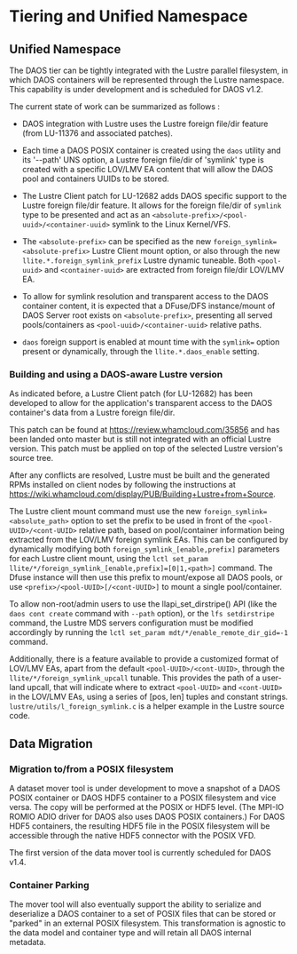 # Tiering and Unified Namespace

## Unified Namespace

The DAOS tier can be tightly integrated with the Lustre parallel filesystem,
in which DAOS containers will be represented through the Lustre namespace.
This capability is under development and is scheduled for DAOS v1.2.

The current state of work can be summarized as follows :

-   DAOS integration with Lustre uses the Lustre foreign file/dir feature
    (from LU-11376 and associated patches).

-   Each time a DAOS POSIX container is created using the `daos` utility and its
    '--path' UNS option, a Lustre foreign file/dir of 'symlink' type is
    created with a specific LOV/LMV EA content that will allow the
    DAOS pool and containers UUIDs to be stored.

-   The Lustre Client patch for LU-12682 adds DAOS specific support to the Lustre
    foreign file/dir feature. It allows for the foreign file/dir of `symlink` type
    to be presented and act as an `<absolute-prefix>/<pool-uuid>/<container-uuid>`
    symlink to the Linux Kernel/VFS.

-   The `<absolute-prefix>` can be specified as the new `foreign_symlink=<absolute-prefix>`
    Lustre Client mount option, or also through the new `llite.*.foreign_symlink_prefix`
    Lustre dynamic tuneable. Both `<pool-uuid>` and `<container-uuid>` are
    extracted from foreign file/dir LOV/LMV EA.

-   To allow for symlink resolution and transparent access to the DAOS
    container content, it is expected that a DFuse/DFS instance/mount of
    DAOS Server root exists on `<absolute-prefix>`, presenting all served
    pools/containers as `<pool-uuid>/<container-uuid>` relative paths.

-   `daos` foreign support is enabled at mount time with the `symlink=` option
    present or dynamically, through the `llite.*.daos_enable` setting.

### Building and using a DAOS-aware Lustre version

As indicated before, a Lustre Client patch (for LU-12682) has been developed
    to allow for the application's transparent access to the DAOS container's data
    from a Lustre foreign file/dir.

This patch can be found at https://review.whamcloud.com/35856 and has
    been landed onto master but is still not integrated with an official
    Lustre version. This patch must be applied on top of the selected Lustre
    version's source tree.

After any conflicts are resolved, Lustre must be built and
    the generated RPMs installed on client nodes by following the instructions at
    https://wiki.whamcloud.com/display/PUB/Building+Lustre+from+Source.

The Lustre client mount command must use the new
    `foreign_symlink=<absolute_path>` option to set the prefix to be used in
    front of the `<pool-UUID>/<cont-UUID>` relative path, based on pool/container
    information being extracted from the LOV/LMV foreign symlink EAs. This can
    be configured by dynamically modifying both `foreign_symlink_[enable,prefix]`
    parameters for each Lustre client mount, using the
    `lctl set_param llite/*/foreign_symlink_[enable,prefix]=[0|1,<path>]` command.
    The Dfuse instance will then use this prefix to mount/expose all
    DAOS pools, or use `<prefix>/<pool-UUID>[/<cont-UUID>]` to mount a
    single pool/container.

To allow non-root/admin users to use the llapi_set_dirstripe()
    API (like the `daos cont create` command with `--path` option), or the
    `lfs setdirstripe` command, the Lustre MDS servers configuration must
    be modified accordingly by running the
    `lctl set_param mdt/*/enable_remote_dir_gid=-1` command.

 Additionally, there is a feature available to provide a customized format
    of LOV/LMV EAs, apart from the default `<pool-UUID>/<cont-UUID>`, through the
    `llite/*/foreign_symlink_upcall` tunable. This provides the path
    of a user-land upcall, that will indicate  where to extract
    `<pool-UUID>` and `<cont-UUID>` in the LOV/LMV EAs, using a series of [pos, len]
    tuples and constant strings. `lustre/utils/l_foreign_symlink.c` is a helper
    example in the Lustre source code.

## Data Migration

### Migration to/from a POSIX filesystem

A dataset mover tool is under development to move a snapshot of a DAOS POSIX
container or DAOS HDF5 container to a POSIX filesystem and vice versa. 
The copy will be performed at the POSIX or HDF5 level. 
(The MPI-IO ROMIO ADIO driver for DAOS also uses DAOS POSIX containers.)
For DAOS HDF5 containers, the resulting HDF5 file in the POSIX filesystem 
will be accessible through the native HDF5 connector with the POSIX VFD.

The first version of the data mover tool is currently scheduled for DAOS v1.4.

### Container Parking

The mover tool will also eventually support the ability to serialize and
deserialize a DAOS container to a set of POSIX files that can be stored or
"parked" in an external POSIX filesystem. This transformation is agnostic to the
data model and container type and will retain all DAOS internal metadata.
